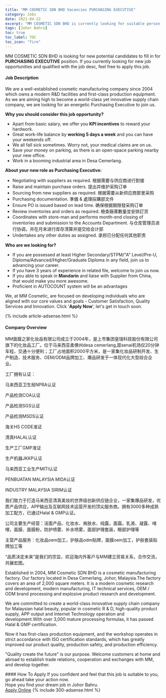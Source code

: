 ```yaml
---
title: "MM COSMETIC SDN BHD Vacancies PURCHASING EXECUTIVE" 
category: Jobs 
date: 2021-04-22 
excerpt: "MM COSMETIC SDN BHD is currently looking for suitable person to fill in the PURCHASING EXECUTIVE which based in Johor Bahru" 
tags: [Johor Bahru] 
toc: true 
toc_label: TOC 
toc_icon: "fire" 
--- 
```


<p>MM COSMETIC SDN BHD is looking for new potential candidates to fill in for <b>PURCHASING EXECUTIVE</b> position. If you currently looking for new job opportunities and qualified with the job desc, feel free to apply this job.
</p><div><div><h4>Job Description</h4></div><div><div><span><div><p>We are a well-established cosmetic manufacturing company since 2004 which owns a modern R&amp;D facilities and first-class production equipment. As we are aiming high to become a world-class yet innovative supply chain company, we are looking for an energetic Purchasing Executive to join us.</p><p><strong>Why you should consider this job opportunity?</strong></p><ul><li>Apart from basic salary, we offer you <strong>KPI incentives</strong> to reward your hardwork.</li><li>Great work-life balance by <strong>working 5 days a week</strong> and you can have your weekends off.</li><li>We all fall sick sometimes. Worry not, your medical claims are on us.</li><li>Save your money on parking, as there is an open-space parking nearby your new office.</li><li>Work in a booming industrial area in Desa Cemerlang.</li></ul><p><strong>About your new role as Purchasing Executive:</strong></p><ul><li>Negotiating with suppliers as required. &#26681;&#25454;&#38656;&#35201;&#19982;&#20379;&#24212;&#21830;&#36827;&#34892;&#23565;&#25509;</li><li>Raise and maintain purchase orders. &#25552;&#20986;&#24182;&#32500;&#25252;&#37319;&#36141;&#35746;&#21333;</li><li>Sourcing from new suppliers as required.&#160;&#26681;&#25454;&#38656;&#35201;&#20174;&#26032;&#20379;&#24212;&#21830;&#37027;&#37324;&#37319;&#36141;</li><li>Purchasing documentation. &#28310;&#20633; &amp; &#34389;&#29702;&#25505;&#36092;&#37096;&#25991;&#20214;</li><li>Ensure PO is issued based on lead time.&#160;&#30830;&#20445;&#26681;&#25454;&#26399;&#38480;&#30332;&#37319;&#36141;&#35746;&#21333;</li><li>Review inventories and orders as required. &#27298;&#26597;&#24288;&#24235;&#25976;&#37327;&#20006;&#23433;&#25490;&#35330;&#36135;</li><li>Coordinates with store-man and performs month-end closing of inventories and submission to the Accounts Department.&#160;&#19982;&#20179;&#24211;&#31649;&#29702;&#21592;&#36827;&#34892;&#21327;&#35843;&#65292;&#24182;&#22312;&#26376;&#26411;&#36827;&#34892;&#24211;&#23384;&#28165;&#31639;&#24182;&#25552;&#20132;&#32473;&#20250;&#35745;&#37096;</li><li>Undertakes any other duties as assigned.&#160;&#25215;&#25285;&#24050;&#20998;&#37197;&#20219;&#20309;&#20854;&#20182;&#32844;&#36131;</li></ul><p><strong>Who are we looking for?</strong></p><ul><li>If you are possessed at least Higher Secondary/STPM/"A" Level/Pre-U, Diploma/Advanced/Higher/Graduate Diploma&#160;in any field, join us to advancing your career.</li><li>If you have 3 years of <span>experience in related file, welcome to join us now.</span></li><li>If you able to speak in <strong>Mandarin</strong> and liaise with Supplier from China, that would make you more awesome.</li><li>Proficient in AUTOCOUNT system will be an advantages</li></ul><p>We, at MM Cosmetic, <span>are focused on developing individuals who are aligned with our core values and goals - Customer Satisfaction, Quality Services and Innovation.</span> Click '<strong>Apply Now</strong>', let's get in touch soon.</p></div></span></div></div></div> 
{% include article-adsense.html %} 
<div><div><h4>Company Overview</h4></div><div><div><span><div><p>MM&#38754;&#33180;&#20043;&#23478;&#21270;&#22918;&#21697;&#26377;&#38480;&#20844;&#21496;&#25104;&#31435;&#20110;2004&#24180;&#65292;&#26159;&#19978;&#24066;&#38598;&#22242;&#30343;&#29790;&#31185;&#25216;&#32929;&#20221;&#26377;&#38480;&#20844;&#21496;&#26071;&#19979;&#30340;&#21270;&#22918;&#21697;&#24037;&#21378;&#12290;&#20301;&#20110;&#39532;&#26469;&#35199;&#20122;&#26580;&#20315;&#24030;desa cemerlang,&#36317;senai&#26426;&#22330;&#20165;20&#20998;&#38047;&#36710;&#31243;&#65292;&#20132;&#36890;&#21313;&#20998;&#20415;&#21033;&#65307;&#24037;&#21378;&#21344;&#22320;&#38754;&#31215;2000&#24179;&#26041;&#31859;&#65292;&#26159;&#19968;&#23478;&#38598;&#21270;&#22918;&#21697;&#30740;&#21046;&#24320;&#21457;&#12289;&#29983;&#20135;&#21046;&#36896;&#12289;&#25216;&#26415;&#26381;&#21153;&#12289;OEM/ODM&#21697;&#29260;&#21152;&#24037;&#12289;&#29190;&#21697;&#30740;&#21457;&#20110;&#19968;&#20307;&#29616;&#20195;&#21270;&#22823;&#22411;&#32508;&#21512;&#20225;&#19994;&#12290;</p><p>&#24037;&#21378;&#25317;&#26377;&#35748;&#35777;&#65306;</p><p>&#39532;&#26469;&#35199;&#20122;&#21355;&#29983;&#23616;NPRA&#35748;&#35777;</p><p>&#20135;&#21697;&#26816;&#27979;COA&#35748;&#35777;</p><p>&#20135;&#21697;&#26816;&#27979;SGS&#35748;&#35777;</p><p>&#20135;&#21697;&#26816;&#27979;MSDS&#35748;&#35777;</p><p>&#28023;&#20851;HS CODE&#20934;&#35777;</p><p>&#28165;&#30495;HALAL&#35748;&#35777;</p><p>&#29983;&#20135;&#24037;&#21378;GMP&#20934;&#35777;</p><p>&#29983;&#20135;&#26426;&#22120;JKKP&#35748;&#35777;</p><p>&#39532;&#26469;&#35199;&#20122;&#24037;&#19994;&#29983;&#20135;MITI&#35748;&#35777;</p><p>PENBUATAN MALAYSIA MIDA&#35748;&#35777;</p><p>INDUSTRY MALAYSIA SIRIM&#35748;&#35777;</p><p>&#25105;&#20204;&#33268;&#21147;&#20110;&#25171;&#36896;&#39532;&#26469;&#35199;&#20122;&#28165;&#30495;&#32654;&#22918;&#30340;&#19990;&#30028;&#32423;&#21019;&#26032;&#20379;&#24212;&#38142;&#20225;&#19994;&#65292;&#19968;&#23478;&#38598;&#29190;&#21697;&#30740;&#21457;&#65292;&#20248;&#36136;&#20135;&#21697;&#20379;&#24212;&#65292;APP&#36755;&#20986;&#21450;&#20114;&#32852;&#32593;&#25216;&#26415;&#36816;&#33829;&#24320;&#21457;&#30340;&#39030;&#23574;&#26381;&#21153;&#21830;&#12290;&#25317;&#26377;3000&#22810;&#31181;&#25104;&#29087;&#21152;&#24037;&#37197;&#26041;&#65292;&#24050;&#36890;&#36807;Halal &amp; GMP&#35748;&#35777;&#12290;</p><p>&#20844;&#21496;&#20027;&#35201;&#29983;&#20135;&#32463;&#33829;&#65306;&#27905;&#38754;&#20135;&#21697;&#12289;&#21270;&#22918;&#27700;&#12289;&#29245;&#32932;&#27700;&#12289;&#32431;&#38706;&#65292;&#38754;&#38684;&#65292;&#20083;&#28082;&#12289;&#20957;&#38706;&#12289;&#21867;&#21737;&#65292;&#38754;&#33180;&#12289;&#38754;&#33180;&#31881;&#65292;&#38450;&#25252;&#21943;&#38654;&#12289;&#34917;&#27700;&#21943;&#38654;&#65292;&#38754;&#37096;&#25252;&#29702;&#22871;&#35013;&#65292;&#30524;&#37096;&#25252;&#29702;&#31561;</p><p>&#20027;&#33829;&#20135;&#21697;&#26381;&#21153;&#65306;&#21270;&#22918;&#21697;oem&#21152;&#24037;&#65292;&#25252;&#32932;&#21697;odm&#36148;&#29260;&#65292;&#38754;&#33180;oem&#21152;&#24037;&#65292;&#25252;&#32932;&#22871;&#35013;&#36148;&#29260;&#21152;&#24037;&#31561;</p><p>&#8220;&#21697;&#36136;&#20915;&#23450;&#26410;&#26469;&#8221;&#26159;&#25105;&#20204;&#30340;&#23447;&#26088;&#65292;&#27426;&#36814;&#28023;&#20869;&#22806;&#23458;&#25143;&#19982;MM&#24314;&#31435;&#36152;&#26131;&#20851;&#31995;&#65292;&#21512;&#20316;&#20132;&#27969;&#65292;&#20849;&#23637;&#23439;&#22270;&#12290;</p><p>Established in 2004, MM Cosmetic SDN BHD is a cosmetic manufacturing factory. Our factory located in Desa Cemerlang, Johor, Malaysia.The factory covers an area of &#8203;&#8203;2,000 square meters. It is a modern cosmetic research and development, modern manufacturing, IT technical services, OEM / ODM brand processing and explosive product research and development.</p><p>We are committed to create a world-class innovative supply chain company for Malaysian halal beauty, popular in cosmetic R &amp; D, high-quality product supply, APP output and Internet Technology operation and development.With over 3,000 mature processing formulas, it has passed Halal &amp; GMP certification.</p><p>Now it has first-class production equipment, and the workshop operates in strict accordance with ISO certification standards, which has greatly improved our product quality, production safety, and production efficiency.</p><p>"Quality create the future" is our purpose. Welcome customers at home and abroad to establish trade relations, cooperation and exchanges with MM, and develop together.</p></div></span></div></div></div> 
#### How To Apply 
If you confident and feel that this job is suitable to you, go ahead take your action now. <br/> 
Hope you find your dream job in Johor Bahru. <br/> 
<a href="https://www.jobstreet.com.my/en/job/purchasing-executive-4545856?jobId=jobstreet-my-job-4545856&" class="btn btn--info" target="_blank" rel="nofollow noopenner">Apply Online</a> 
{% include 300-adsense.html %} 